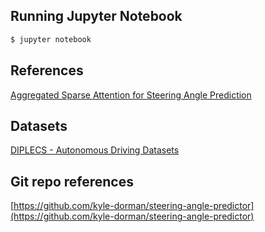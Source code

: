 ## Running Jupyter Notebook
```sh
$ jupyter notebook
```

## References
[Aggregated Sparse Attention for Steering Angle Prediction](https://arxiv.org/pdf/1803.05785.pdf)

## Datasets
[DIPLECS - Autonomous Driving Datasets](https://cvssp.org/data/diplecs/)

## Git repo references
[https://github.com/kyle-dorman/steering-angle-predictor](https://github.com/kyle-dorman/steering-angle-predictor)
